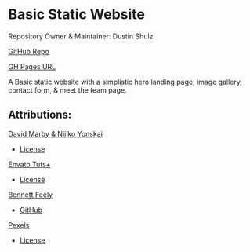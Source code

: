 
# Basic Static Website
Repository Owner & Maintainer: Dustin Shulz

[GitHub Repo](https://github.com/cowtowndusty/basic-static-website/)

[GH Pages URL](https://cowtowndusty.github.io/basic-static-website/)

A Basic static website with a simplistic hero landing page, image gallery, contact form, & meet the team page.

## Attributions:
[David Marby & Nijiko Yonskai](https://picsum.photos/)
- [License](https://github.com/DMarby/picsum-photos/blob/main/LICENSE.md)

[Envato Tuts+](https://codepen.io/tutsplus/pen/eWXyYY)
- [License](https://blog.codepen.io/documentation/licensing/)

[Bennett Feely](https://bennettfeely.com/clippy/)
- [GitHub](https://github.com/bennettfeely/Clippy)

[Pexels](https://www.pexels.com/)
- [License](https://www.pexels.com/license/)





